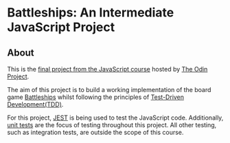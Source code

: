 # Battleships: An Intermediate JavaScript Project

## About

This is the [final project from the JavaScript course](https://www.theodinproject.com/lessons/node-path-javascript-battleship) hosted by [The Odin Project](https://www.theodinproject.com/).

The aim of this project is to build a working implementation of the board game [Battleships](<https://en.wikipedia.org/wiki/Battleship_(game)>) whilst following the principles of [Test-Driven Development(TDD)](https://en.wikipedia.org/wiki/Test-driven_development).

For this project, [JEST](https://jestjs.io/) is being used to test the JavaScript code. Additionally, [unit tests](https://en.wikipedia.org/wiki/Unit_testing) are the focus of testing throughout this project. All other testing, such as integration tests, are outside the scope of this course.
